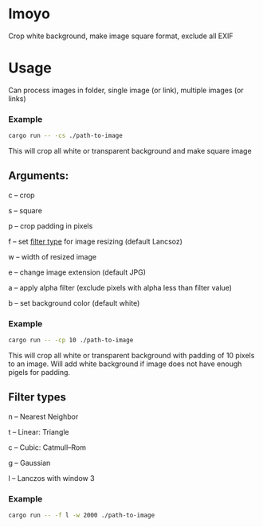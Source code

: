 # Imoyo
Crop white background, make image square format, exclude all EXIF

# Usage
Can process images in folder, single image (or link), multiple images (or links)

### Example

```sh
cargo run -- -cs ./path-to-image
```

This will crop all white or transparent background and make square image

## Arguments:

c – crop

s – square

p – crop padding in pixels

f – set [filter type](#filter-types) for image resizing (default Lancsoz)

w – width of resized image

e – change image extension (default JPG)

a – apply alpha filter (exclude pixels with alpha less than filter value)

b – set background color (default white)

### Example

```sh
cargo run -- -cp 10 ./path-to-image
```

This will crop all white or transparent background with padding of 10 pixels to an image. Will add white background if image does not have enough pigels for padding.

## Filter types

n – Nearest Neighbor

t – Linear: Triangle

c – Cubic: Catmull–Rom

g – Gaussian

l – Lanczos with window 3

### Example

```sh
cargo run -- -f l -w 2000 ./path-to-image
```
